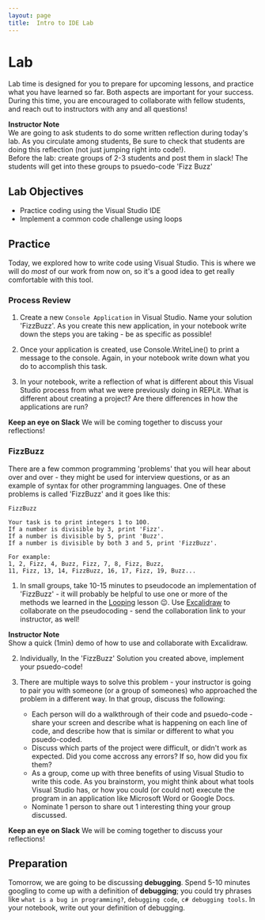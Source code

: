 ```yaml
---
layout: page
title:  Intro to IDE Lab
---
```


# Lab
Lab time is designed for you to prepare for upcoming lessons, and practice what you have learned so far.  Both aspects are important for your success.  During this time, you are encouraged to collaborate with fellow students, and reach out to instructors with any and all questions!

<aside class="instructor-notes">
  <p><strong>Instructor Note</strong><br>We are going to ask students to do some written reflection during today's lab. As you circulate among students, Be sure to check that students are doing this reflection (not just jumping right into code!).<br />
Before the lab: create groups of 2-3 students and post them in slack!  The students will get into these groups to psuedo-code 'Fizz Buzz'</p>
</aside>

## Lab Objectives
* Practice coding using the Visual Studio IDE
* Implement a common code challenge using loops

## Practice

Today, we explored how to write code using Visual Studio.  This is where we will do _most_ of our work from now on, so it's a good idea to get really comfortable with this tool.

### Process Review

1. Create a new `Console Application` in Visual Studio. Name your solution 'FizzBuzz'.
As you create this new application, in your notebook write down the steps you are taking - be as specific as possible!

2. Once your application is created, use Console.WriteLine() to print a message to the console.
Again, in your notebook write down what you do to accomplish this task.

3. In your notebook, write a reflection of what is different about this Visual Studio process from what we were previously doing in REPLit.  What is different about creating a project?  Are there differences in how the applications are run?

**Keep an eye on Slack** We will be coming together to discuss your reflections!

### FizzBuzz

There are a few common programming 'problems' that you will hear about over and over - they might be used for interview questions, or as an example of syntax for other programming languages.  One of these problems is called 'FizzBuzz' and it goes like this:

```
FizzBuzz

Your task is to print integers 1 to 100.  
If a number is divisible by 3, print 'Fizz'.
If a number is divisible by 5, print 'Buzz'.
If a number is divisible by both 3 and 5, print 'FizzBuzz'.

For example:
1, 2, Fizz, 4, Buzz, Fizz, 7, 8, Fizz, Buzz, 
11, Fizz, 13, 14, FizzBuzz, 16, 17, Fizz, 19, Buzz...
```

1. In small groups, take 10-15 minutes to pseudocode an implementation of 'FizzBuzz' - it will probably be helpful to use one or more of the methods we learned in the [Looping](/module1/lessons/Week2/Looping) lesson 😉.  Use [Excalidraw](https://excalidraw.com/) to collaborate on the pseudocoding - send the collaboration link to your instructor, as well!
<aside class="instructor-notes">
  <p><strong>Instructor Note</strong><br>Show a quick (1min) demo of how to use and collaborate with Excalidraw.</p>
</aside>

2. Individually, In the 'FizzBuzz' Solution you created above, implement your psuedo-code!

3. There are multiple ways to solve this problem - your instructor is going to pair you with someone (or a group of someones) who approached the problem in a different way.  In that group, discuss the following:
    * Each person will do a walkthrough of their code and psuedo-code - share your screen and describe what is happening on each line of code, and describe how that is similar or different to what you psuedo-coded.
    * Discuss which parts of the project were difficult, or didn't work as expected.  Did you come accross any errors? If so, how did you fix them?
    * As a group, come up with three benefits of using Visual Studio to write this code.  As you brainstorm, you might think about what tools Visual Studio has, or how you could (or could not) execute the program in an application like Microsoft Word or Google Docs.
    * Nominate 1 person to share out 1 interesting thing your group discussed.

**Keep an eye on Slack** We will be coming together to discuss your reflections!

## Preparation

Tomorrow, we are going to be discussing **debugging**.  Spend 5-10 minutes googling to come up with a definition of **debugging**; you could try phrases like `what is a bug in programming?`, `debugging code`, `c# debugging tools`.  In your notebook, write out your definition of debugging.